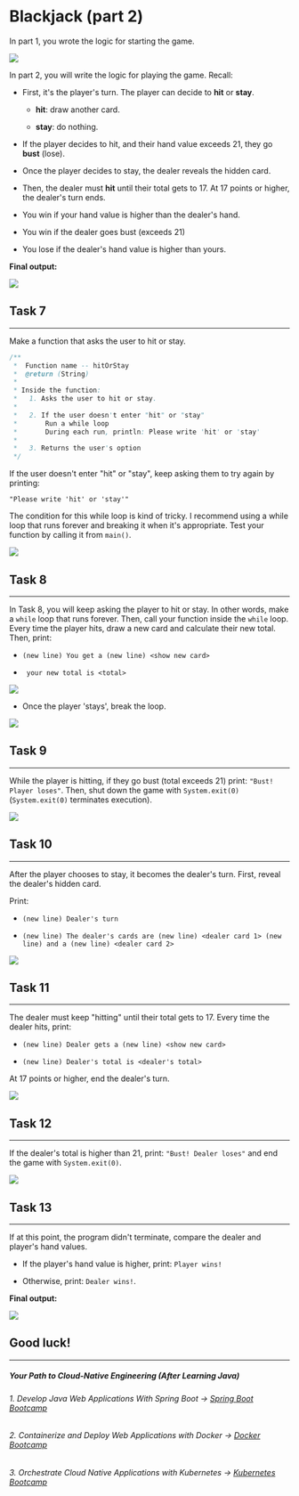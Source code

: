 # Blackjack (part 2)

In part 1, you wrote the logic for starting the game.

![](https://img-c.udemycdn.com/redactor/raw/article_lecture/2025-01-04_02-17-56-f64571187f7dcded6c963119737241f3.gif)

In part 2, you will write the logic for playing the game. Recall:

-   First, it's the player's turn. The player can decide to **hit** or **stay**.

    -   **hit**: draw another card.

    -   **stay**: do nothing.

-   If the player decides to hit, and their hand value exceeds 21, they go **bust** (lose).

-   Once the player decides to stay, the dealer reveals the hidden card.

-   Then, the dealer must **hit** until their total gets to 17. At 17 points or higher, the dealer's turn ends.

-   You win if your hand value is higher than the dealer's hand.

-   You win if the dealer goes bust (exceeds 21)

-   You lose if the dealer's hand value is higher than yours.

**Final output:**

![](https://img-c.udemycdn.com/redactor/raw/article_lecture/2025-01-04_02-17-57-68a1f51207930ee744ecd8267f6661ee.gif)

## Task 7
------

Make a function that asks the user to hit or stay.

```java
/**
 *  Function name -- hitOrStay
 *  @return (String)
 *
 * Inside the function:
 *   1. Asks the user to hit or stay.
 *
 *   2. If the user doesn't enter "hit" or "stay"
 *       Run a while loop
 *       During each run, println: Please write 'hit' or 'stay'
 *
 *   3. Returns the user's option
 */
```

If the user doesn't enter "hit" or "stay", keep asking them to try again by printing:

`"Please write 'hit' or 'stay'"`

The condition for this while loop is kind of tricky. I recommend using a while loop that runs forever and breaking it when it's appropriate. Test your function by calling it from `main()`.

![](https://img-c.udemycdn.com/redactor/raw/article_lecture/2025-01-04_02-17-57-fa090f9aa33b03d5c7accfb57352cd50.gif)

## Task 8
------

In Task 8, you will keep asking the player to hit or stay. In other words, make a `while` loop that runs forever. Then, call your function inside the `while` loop. Every time the player hits, draw a new card and calculate their new total. Then, print:

- `(new line) You get a (new line) <show new card>`

- ` your new total is <total>`

![](https://img-c.udemycdn.com/redactor/raw/article_lecture/2025-01-04_02-17-57-a4b897c0dc377d305de09269f901826d.gif)

-   Once the player 'stays', break the loop.

![](https://img-c.udemycdn.com/redactor/raw/article_lecture/2025-01-04_02-17-57-03e2d36dcf6cd6dad26729dcbac48c12.gif)

## Task 9
------

While the player is hitting, if they go bust (total exceeds 21) print: `"Bust! Player loses"`. Then, shut down the game with `System.exit(0)` (`System.exit(0)` terminates execution).

![](https://img-c.udemycdn.com/redactor/raw/article_lecture/2025-01-04_02-17-58-b11cc3d38b602519a05ef527974897cb.gif)

## Task 10
-------

After the player chooses to stay, it becomes the dealer's turn. First, reveal the dealer's hidden card.

Print:

- `(new line) Dealer's turn`

- `(new line) The dealer's cards are (new line) <dealer card 1> (new line) and a (new line) <dealer card 2>`

![](https://img-c.udemycdn.com/redactor/raw/article_lecture/2025-01-04_02-17-58-ea836c69c95c61d095ec92a1301e7001.gif)

## Task 11
-------

The dealer must keep "hitting" until their total gets to 17.
Every time the dealer hits, print:

- `(new line) Dealer gets a (new line) <show new card>`

- `(new line) Dealer's total is <dealer's total>`

At 17 points or higher, end the dealer's turn.

![](https://img-c.udemycdn.com/redactor/raw/article_lecture/2025-01-04_02-17-58-bc1020afffe1565237aa3799458b7d38.gif)

## Task 12
-------

If the dealer's total is higher than 21, print: `"Bust! Dealer loses"` and end the game with `System.exit(0)`.

![](https://img-c.udemycdn.com/redactor/raw/article_lecture/2025-01-04_02-17-58-cd1534b9e77c31c0bc391c2a5a68b589.gif)

## Task 13
-------

If at this point, the program didn't terminate, compare the dealer and player's hand values.

-   If the player's hand value is higher, print: `Player wins!`

-   Otherwise, print: `Dealer wins!`.

**Final output:**

![](https://img-c.udemycdn.com/redactor/raw/article_lecture/2025-01-04_02-17-58-eae6a245eba0e4c3f440167680b9b718.gif)

## Good luck!
----------
##### Your Path to Cloud-Native Engineering (After Learning Java)
###### 1. Develop Java Web Applications With Spring Boot → [Spring Boot Bootcamp](https://www.udemy.com/course/the-complete-spring-boot-development-bootcamp/?couponCode=SPRING_BOOTCAMP)
###### 2. Containerize and Deploy Web Applications with Docker → [Docker Bootcamp](https://www.udemy.com/course/docker-bootcamp-conquer-docker-with-real-world-projects/?couponCode=DOCKER_BOOTCAMP)
###### 3. Orchestrate Cloud Native Applications with Kubernetes → [Kubernetes Bootcamp](https://kubernetestraining.io/)